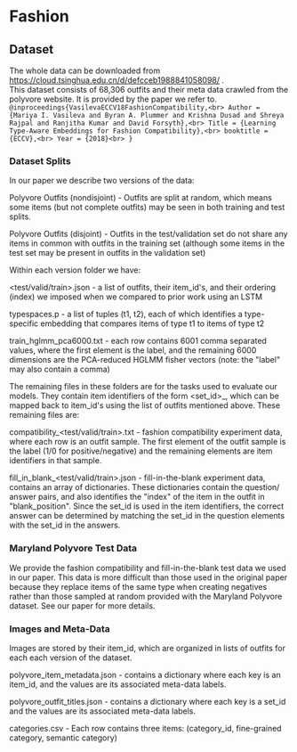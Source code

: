 Fashion
===================
Dataset
-------------------
The whole data can be downloaded from https://cloud.tsinghua.edu.cn/d/defcceb1988841058098/ . <br>
This dataset consists of 68,306 outfits and their meta data crawled from the polyvore website. It is provided by the paper we refer to.<br>
`@inproceedings{VasilevaECCV18FashionCompatibility,<br>
  Author = {Mariya I. Vasileva and Byran A. Plummer and Krishna Dusad and Shreya Rajpal and Ranjitha Kumar and David Forsyth},<br>
  Title = {Learning Type-Aware Embeddings for Fashion Compatibility},<br>
  booktitle = {ECCV},<br>
  Year = {2018}<br>
}`
### Dataset Splits

In our paper we describe two versions of the data:

Polyvore Outfits (nondisjoint) - Outfits are split at random, which means some
items (but not complete outfits) may be seen in both training and test splits.

Polyvore Outfits (disjoint) - Outfits in the test/validation set do not share
any items in common with outfits in the training set (although some items in
the test set may be present in outfits in the validation set)

Within each version folder we have:

<test/valid/train>.json - a list of outfits, their item_id's, and their
ordering (index) we imposed when we compared to prior work using an LSTM

typespaces.p - a list of tuples (t1, t2), each of which identifies a type-
specific embedding that compares items of type t1 to items of type t2

train_hglmm_pca6000.txt - each row contains 6001 comma separated values, where
the first element is the label, and the remaining 6000 dimensions are the
PCA-reduced HGLMM fisher vectors (note: the "label" may also contain a comma)

The remaining files in these folders are for the tasks used to evaluate our
models. They contain item identifiers of the form <set_id>_<index>, which can
be mapped back to item_id's using the list of outfits mentioned above.  These
remaining files are:

compatibility_<test/valid/train>.txt - fashion compatibility experiment data,
where each row is an outfit sample. The first element of the outfit sample is
the label (1/0 for positive/negative) and the remaining elements are item
identifiers in that sample.

fill_in_blank_<test/valid/train>.json - fill-in-the-blank experiment data,
contains an array of dictionaries.  These dictionaries contain the question/
answer pairs, and also identifies the "index" of the item in the outfit in
"blank_position".  Since the set_id is used in the item identifiers, the
correct answer can be determined by matching the set_id in the question
elements with the set_id in the answers.



### Maryland Polyvore Test Data

We provide the fashion compatibility and fill-in-the-blank test data we used in
our paper.  This data is more difficult than those used in the original paper
because they replace items of the same type when creating negatives rather than
those sampled at random provided with the Maryland Polyvore dataset.  See our
paper for more details.



### Images and Meta-Data

Images are stored by their item_id, which are organized in lists of outfits for
each each version of the dataset.

polyvore_item_metadata.json - contains a dictionary where each key is an
item_id, and the values are its associated meta-data labels.

polyvore_outfit_titles.json - contains a dictionary where each key is a set_id
and the values are its associated meta-data labels.

categories.csv - Each row contains three items: (category_id, fine-grained
category, semantic category)
